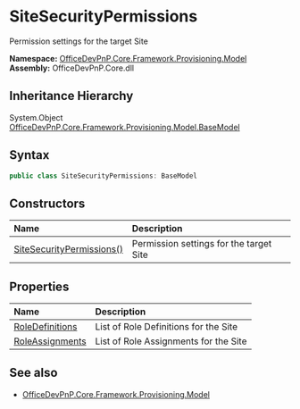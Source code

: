 # SiteSecurityPermissions
Permission settings for the target Site  

**Namespace:** [OfficeDevPnP.Core.Framework.Provisioning.Model](OfficeDevPnP.Core.Framework.Provisioning.Model.md)  
**Assembly:** OfficeDevPnP.Core.dll  
## Inheritance Hierarchy
System.Object  
    [OfficeDevPnP.Core.Framework.Provisioning.Model.BaseModel](OfficeDevPnP.Core.Framework.Provisioning.Model.BaseModel.md)
## Syntax
```C#
public class SiteSecurityPermissions: BaseModel
```
## Constructors
|**Name**|**Description**|
|:-----|:-----|
| [SiteSecurityPermissions()](OfficeDevPnP.Core.Framework.Provisioning.Model.SiteSecurityPermissions.ctor1.md) |  Permission settings for the target Site 
## Properties
|**Name**|**Description**|
|:-----|:-----|
| [RoleDefinitions](OfficeDevPnP.Core.Framework.Provisioning.Model.SiteSecurityPermissions.RoleDefinitions.md) | List of Role Definitions for the Site
| [RoleAssignments](OfficeDevPnP.Core.Framework.Provisioning.Model.SiteSecurityPermissions.RoleAssignments.md) | List of Role Assignments for the Site
## See also
- [OfficeDevPnP.Core.Framework.Provisioning.Model](OfficeDevPnP.Core.Framework.Provisioning.Model.md)
